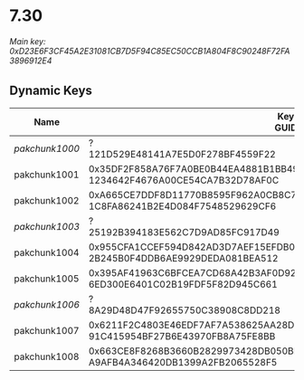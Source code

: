 # 7.30

###### Main key: 0xD23E6F3CF45A2E31081CB7D5F94C85EC50CCB1A804F8C90248F72FA3896912E4

## Dynamic Keys

| Name         | Key<br/>GUID                                                                                            |
|--------------|---------------------------------------------------------------------------------------------------------|
| *pakchunk1000* | ?<br/>121D529E48141A7E5D0F278BF4559F22                                                                |
| pakchunk1001 | 0x35DF2F858A76F7A0BE0B44EA4881B1BB49C160E146439C4134AE4C1631D2F080<br/>1234642F4676A00CE54CA7B32D78AF0C |
| pakchunk1002 | 0xA665CE7DDF8D11770B8595F962A0CB8C7BBCFF2CD9A28E1D58F70233C71C5E82<br/>1C8FA86241B2E4D084F7548529629CF6 |
| *pakchunk1003* | ?<br/>25192B394183E562C7D9AD85FC917D49                                                                |
| pakchunk1004 | 0x955CFA1CCEF594D842AD3D7AEF15EFDB08DE931F8DAAB25CCB5E62DBEC3715D1<br/>2B245B0F4DDB6AE9929DEDA081BEA512 |
| pakchunk1005 | 0x395AF41963C6BFCEA7CD68A42B3AF0D920B8692FB802980A28BBD0EDDD0D927D<br/>6ED300E6401C02B19FDF5F82D945C661 |
| *pakchunk1006* | ?<br/>8A29D48D47F92655750C38908C8DD218                                                                |
| pakchunk1007 | 0x6211F2C4803E46EDF7AF7A538625AA28D61DBC36CBD39C974B129AAD1B8C4B1C<br/>91C415954BF27B6E43970FB8A75FE8BB |
| pakchunk1008 | 0x663CE8F8268B3660B2829973428DB050BE0B4F7DC31222FAA99584D91D0460C8<br/>A9AFB4A346420DB1399A2FB2065528F5 |
